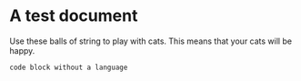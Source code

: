 # A test document

Use these balls of string to play with cats. This means that your cats will be happy.

```
code block without a language
```
